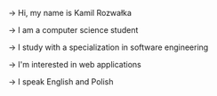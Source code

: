 -> Hi, my name is Kamil Rozwałka

-> I am a computer science student

-> I study with a specialization in software engineering

-> I'm interested in web applications

-> I speak English and Polish
